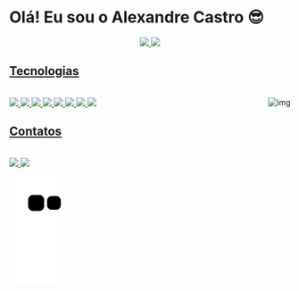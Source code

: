 # Olá! Eu sou o Alexandre Castro 😎
<div align="center">
  <a href="https://github.com/alexandredev45">
  <img height="170em" src="https://github-readme-stats.vercel.app/api?username=alexandredev45&show_icons=true&theme=dracula&include_all_commits=true&count_private=true"/>
  <img height="170em" src="https://github-readme-stats.vercel.app/api/top-langs/?username=alexandredev45&layout=compact&langs_count=7&theme=dracula"/>
</div>

## Tecnologias

<div style="display: inline_block"><br>
  
  <img src="https://img.icons8.com/color/48/000000/html-5--v1.png"/>
  <img src="https://img.icons8.com/color/48/000000/css3.png"/>
  <img src="https://img.icons8.com/color/48/000000/javascript--v1.png"/>
  <img src="https://img.icons8.com/plasticine/48/000000/react.png"/>
  <img src="https://img.icons8.com/color/48/000000/angularjs.png"/>
  <img src="https://img.icons8.com/fluency/48/000000/node-js.png"/>
  <img src="https://img.icons8.com/color/48/000000/c-sharp-logo.png"/>
  <img src="https://img.icons8.com/color/48/000000/python--v1.png"/>
  
  <img align="right" alt="img" height="250" src="https://media2.giphy.com/media/j4fbBhYgu8mNEHkQ4w/giphy.gif"/>
          
</div>

## Contatos

<div style="display: inline_block"><br>

  <a target="_blank" href="mailto:alexandredev45@gmail.com">
    <img src="https://img.icons8.com/color/48/000000/gmail--v1.png"/>
  </a>
  
  <a target="_blank" href="https://www.linkedin.com/in/alexandre-develop/">
    <img src="https://img.icons8.com/color/48/000000/linkedin-circled--v1.png"/>
  </a>
  
</div>

![snake gif](https://github.com/alexandredev45/alexandredev45/blob/output/github-contribution-grid-snake.svg)

